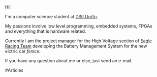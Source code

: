Hi!

I'm a computer science student at [DISI UniTn](https://www.disi.unitn.it/). 

My passions involve low level programming, embedded systems, FPGAs and everything that is hardware related.  

Currently I am the project manager for the High Voltage section of [Eagle Racing Team](http://www.eagletrt.it/) developing the Battery Management System for the new elctric car _fenice_.

If you have any question about me or else, just send an e-mail.

#Articles
